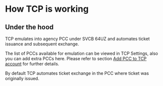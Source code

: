 # How TCP is working

## Under the hood

TCP emulates into agency PCC under SVCB 64UZ and automates ticket issuance and subsequent exchange.

The list of PCCs available for emulation can be viewed in TCP Settings, also you can add extra PCCs here. Please refer to section [Add PCC to TCP account](../settings/add-pcc-to-tcp-account.md) for further details.

By default TCP automates ticket exchange in the PCC where ticket was originally issued. 



